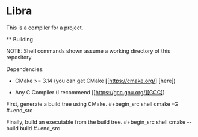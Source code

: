 # Libra

This is a compiler for a project.

** Building

NOTE: Shell commands shown assume a working directory of this repository.

Dependencies:

- CMake >= 3.14 (you can get CMake [[https://cmake.org/] [here])

- Any C Compiler (I recommend [[https://gcc.gnu.org/][GCC])

First, generate a build tree using CMake.
#+begin_src shell
    cmake -G
#+end_src

Finally, build an executable from the build tree.
#+begin_src shell
    cmake --build build
#+end_src